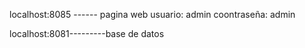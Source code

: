 localhost:8085 ------ pagina web
usuario: admin
coontraseña: admin


localhost:8081---------base de datos

